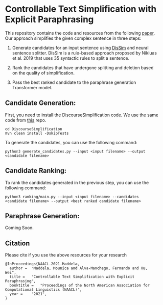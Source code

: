 # Controllable Text Simplification with Explicit Paraphrasing

This repository contains the code and resources from the following [paper](https://arxiv.org/pdf/2010.11004.pdf). Our approach simplifies the given complex sentence in three steps:

1. Generate candidates for an input sentence using [DisSim](https://www.aclweb.org/anthology/P19-1333.pdf) and neural sentence splitter. DisSim is a rule-based approach proposed by Nikluas et al. 2019 that uses 35 syntactic rules to split a sentence. 

1. Rank the candidates that have undergone splitting and deletion based on the quality of simplification.  

1. Pass the best ranked candidate to the paraphrase generation Transformer model.


## Candidate Generation: 

First, you need to install the DiscourseSimplification code. We use the same code from [this](https://github.com/Lambda-3/DiscourseSimplification) repo.

```
cd DiscourseSimplification
mvn clean install -DskipTests
```

To generate the candidates, you can use the following command:

```python3 generate_candidates.py --input <input filename> --output <candidate filename>```
    
## Candidate Ranking: 

To rank the candidates generated in the previous step,  you can use the following command:

```
python3 ranking/main.py --input <input filename> --candidates <candidate filename> --output <best ranked candidate filename>
```

## Paraphrase Generation:

Coming Soon.

## Citation
Please cite if you use the above resources for your research
```
@InProceedings{NAACL-2021-Maddela,
  author = 	"Maddela, Mounica and Alva-Manchego, Fernando and Xu, Wei",
  title = 	"Controllable Text Simplification with Explicit Paraphrasing",
  booktitle = 	"Proceedings of the North American Association for Computational Linguistics (NAACL)",
  year = 	"2021",
}
```


